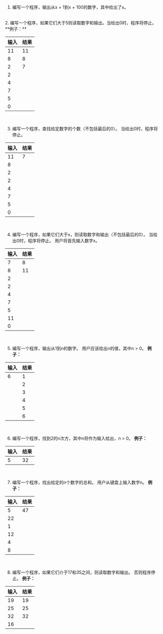 1. 编写一个程序，输出从x + 1到x + 100的数字，其中给出了x。
<br>
2. 编写一个程序，如果它们大于5则读取数字和输出。当给出0时，程序将停止。
**例子：**

输入|结果
-|-
11|11
8|8
2|7
2|
4|
7|
5|
0|

<br>

3. 编写一个程序，查找给定数字的个数（不包括最后的0）。 当给出0时，程序将停止。

输入|结果
-|-
11|7
8|
2|
2|
4|
7|
5|
0|

<br>

4. 编写一个程序，如果它们大于x，则读取数字和输出（不包括最后的0）。 当给出0时，程序将停止。 用户将首先输入数字x。

输入|结果
-|-
7|8
8|11
2|
2|
4|
7|
5|
11|
0|

<br>

5. 编写一个程序，输出从1到n的数字。 用户应该给出n的值，其中n > 0。
**例子：**

输入|结果
-|-
6|1
&nbsp;|2
&nbsp;|3
&nbsp;|4
&nbsp;|5
&nbsp;|6

<br>

6. 编写一个程序，找到2的n次方，其中n将作为输入给出，n > 0。
**例子：**

输入|结果
-|-
5|32

<br>

7. 编写一个程序，找出给定的n个数字的总和。 用户从键盘上输入数字n。
**例子：**

输入|结果
-|-
5|47
22|
1|
12|
4|
8|

<br>

8. 编写一个程序，如果它们介于17和35之间，则读取数字和输出。 否则程序停止。
**例子：**

输入|结果
-|-
19|19
25|25
32|32
16|

